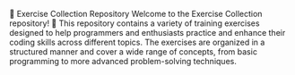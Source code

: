 📘 Exercise Collection Repository
Welcome to the Exercise Collection repository! 🎉 This repository contains a variety of training exercises designed to help programmers and enthusiasts practice and enhance their coding skills across different topics. The exercises are organized in a structured manner and cover a wide range of concepts, from basic programming to more advanced problem-solving techniques.

